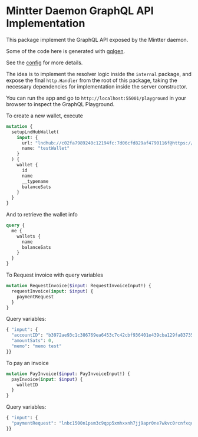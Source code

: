 # Mintter Daemon GraphQL API Implementation

This package implement the GraphQL API exposed by the Mintter daemon.

Some of the code here is generated with [gqlgen](https://github.com/99designs/gqlgen).

See the [config](./gqlgen.yml) for more details.

The idea is to implement the resolver logic inside the `internal` package, and expose the final `http.Handler` from the root of this package,
taking the necessary dependencies for implementation inside the server constructor.

You can run the app and go to `http://localhost:55001/playground` in your browser to inspect the GraphQL Playground.

To create a new wallet, execute

```graphql
mutation {
  setupLndHubWallet(
    input: {
      url: "lndhub://c02fa7989240c12194fc:7d06cfd829af4790116f@https://lndhub.io"
      name: "testWallet"
    }
  ) {
    wallet {
      id
      name
      __typename
      balanceSats
    }
  }
}
```

And to retrieve the wallet info

```graphql
query {
  me {
    wallets {
      name
      balanceSats
    }
  }
}
```

To Request invoice with query variables

```graphql
mutation RequestInvoice($input: RequestInvoiceInput!) {
  requestInvoice(input: $input) {
    paymentRequest
  }
}
```

Query variables:

```graphql
{ "input": {
  "accountID": "b3972ae93c1c386769ea6453c7c42cbf936401e439cba129fa8373594eff74ae",
  "amountSats": 0,
  "memo": "memo test"
}}
```

To pay an invoice

```graphql
mutation PayInvoice($input: PayInvoiceInput!) {
  payInvoice(input: $input) {
    walletID
  }
}
```

Query variables:

```graphql
{ "input": {
  "paymentRequest": "lnbc1500n1psm3c9qpp5xmhxxnh7jj9apr0ne7wkvc0rcnfxqql40a96cz62dxxqwng68l4qdpa2fjkzep6yp2x7upqxyczqmt0wd6zqatnv4n82mpqw35xjmn8wvs8gmeqv3hjqcqzpgxqr23ssp5353mj0hx08lhjzn7l9afkv88ham0dyr4d2h5nx6dmn9739ejaq2q9qyyssqenm9wk9vgwl6xr3kt23p4we0v9nkm3g8jrx6kz5vj2nfvkgmx4wr96nsakeex0y7glwpdxnxk3wzfvgc33yyhx5u32r4qekrs7uch4sqejfltp"
}}
```
